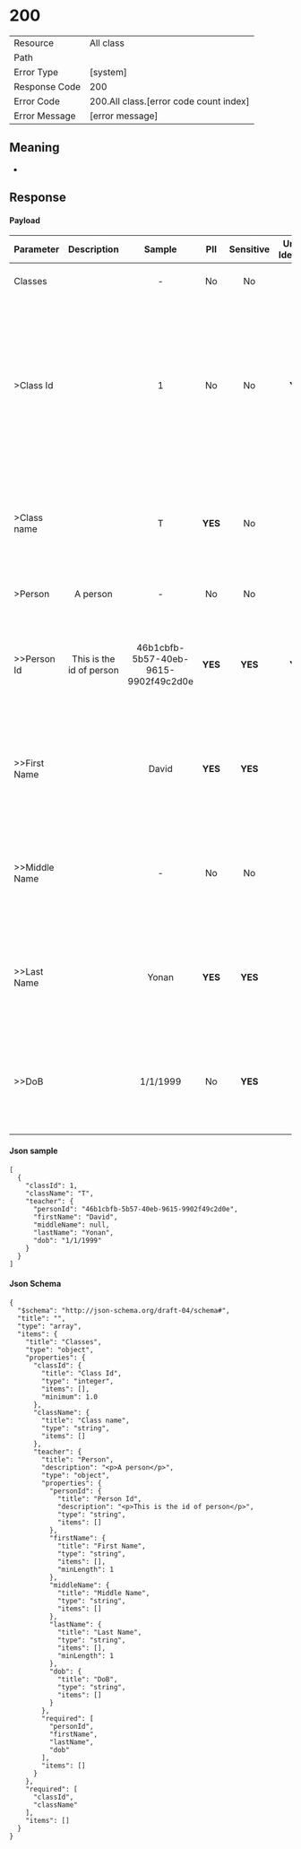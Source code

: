 # 200

|                                       |                                                 |
| ------------------------------------- | ----------------------------------------------- |
| Resource                              | All class                                         |
| Path                                  |                                            |
| Error Type                            | [system]                                       |
| Response Code                         | 200                                              |
| Error Code                            | 200.All class.[error code count index]                                     |
| Error Message                         | [error message] |

## Meaning
-

## Response


#### Payload 



| Parameter | Description | Sample | PII | Sensitive | Unique Identifier | Mandatory | Default | Details |
| :----- | :-----: | :-----: | :-----: | :-----: | :-----: | :-----: | :-----: | :----- |
| Classes |  |  -  | No | No | No | No |  -  | Data Type : object<br>  |
| >Class Id |  | 1 | No | No | **YES** | No |  -  | Data Type : integer<br> Mininum : 1<br> Exclusive Minimum : No<br> Maximum :  - <br> Exclusive Maximum : No<br> Multiple Of :  - <br>  |
| >Class name |  | T | **YES** | No | No | No |  -  | Data Type : string<br> Min. length :  - <br> Max. length : No<br> Regex :  - <br>  |
| >Person | A person |  -  | No | No | No | No |  -  | Data Type : object<br>  |
| >>Person Id | This is the id of person | 46b1cbfb-5b57-40eb-9615-9902f49c2d0e | **YES** | **YES** | **YES** | No |  -  | Data Type : string<br> Min. length :  - <br> Max. length : No<br> Regex :  - <br>  |
| >>First Name |  | David | **YES** | **YES** | No | No |  -  | Data Type : string<br> Min. length : 1<br> Max. length : No<br> Regex :  - <br>  |
| >>Middle Name |  |  -  | No | No | No | No |  -  | Data Type : string<br> Min. length :  - <br> Max. length : No<br> Regex :  - <br>  |
| >>Last Name |  | Yonan | **YES** | **YES** | No | No |  -  | Data Type : string<br> Min. length : 1<br> Max. length : No<br> Regex :  - <br>  |
| >>DoB |  | 1/1/1999 | No | **YES** | No | No |  -  | Data Type : string<br> Min. length :  - <br> Max. length : No<br> Regex :  - <br>  |



#### Json sample
```
[
  {
    "classId": 1,
    "className": "T",
    "teacher": {
      "personId": "46b1cbfb-5b57-40eb-9615-9902f49c2d0e",
      "firstName": "David",
      "middleName": null,
      "lastName": "Yonan",
      "dob": "1/1/1999"
    }
  }
]
```


#### Json Schema
```
{
  "$schema": "http://json-schema.org/draft-04/schema#",
  "title": "",
  "type": "array",
  "items": {
    "title": "Classes",
    "type": "object",
    "properties": {
      "classId": {
        "title": "Class Id",
        "type": "integer",
        "items": [],
        "minimum": 1.0
      },
      "className": {
        "title": "Class name",
        "type": "string",
        "items": []
      },
      "teacher": {
        "title": "Person",
        "description": "<p>A person</p>",
        "type": "object",
        "properties": {
          "personId": {
            "title": "Person Id",
            "description": "<p>This is the id of person</p>",
            "type": "string",
            "items": []
          },
          "firstName": {
            "title": "First Name",
            "type": "string",
            "items": [],
            "minLength": 1
          },
          "middleName": {
            "title": "Middle Name",
            "type": "string",
            "items": []
          },
          "lastName": {
            "title": "Last Name",
            "type": "string",
            "items": [],
            "minLength": 1
          },
          "dob": {
            "title": "DoB",
            "type": "string",
            "items": []
          }
        },
        "required": [
          "personId",
          "firstName",
          "lastName",
          "dob"
        ],
        "items": []
      }
    },
    "required": [
      "classId",
      "className"
    ],
    "items": []
  }
}
```

